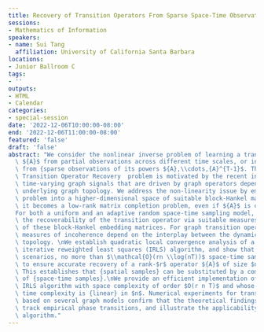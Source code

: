 ```yaml
---
title: Recovery of Transition Operators From Sparse Space-Time Observations
sessions:
- Mathematics of Information
speakers:
- name: Sui Tang
  affiliation: University of California Santa Barbara
locations:
- Junior Ballroom C
tags:
- ''
outputs:
- HTML
- Calendar
categories:
- special-session
date: '2022-12-06T10:00:00-08:00'
end: '2022-12-06T11:00:00-08:00'
featured: 'false'
draft: 'false'
abstract: "We consider the nonlinear inverse problem of learning a transition operator\
  \ ${A}$ from partial observations across different time scales, or in other words,\
  \ from {sparse observations of its powers ${A},\\cdots,{A}^{T-1}$. This Spatio-Temporal\
  \ Transition Operator Recovery  problem is motivated by the recent interest in learning\
  \ time-varying graph signals that are driven by graph operators depending on the\
  \ underlying graph topology. We address the non-linearity issue by embedding the\
  \ problem into a higher-dimensional space of suitable block-Hankel matrices, where\
  \ it becomes a low-rank matrix completion problem, even if ${A}$ is of full rank.\n\
  For both a uniform and an adaptive random space-time sampling model, we quantify\
  \ the recoverability of the transition operator via suitable measures of incoherence\
  \ of these block-Hankel embedding matrices. For graph transition operators these\
  \ measures of incoherence depend on the interplay between the dynamics and the graph\
  \ topology. \nWe establish quadratic local convergence analysis of a suitable non-convex\
  \ iterative reweighted least squares (IRLS) algorithm, and show that in optimal\
  \ scenarios, no more than $\\mathcal{O}(rn \\log(nT))$ space-time samples are sufficient\
  \ to ensure accurate recovery of a rank-$r$ operator ${A}$ of size $n \\times n$.\
  \ This establishes that {spatial samples} can be substituted by a comparable number\
  \ of {space-time samples}.\nWe provide an efficient implementation of the proposed\
  \ IRLS algorithm with space complexity of order $O(r n T)$ and whose per-iteration\
  \ time complexity is {linear} in $n$. Numerical experiments for transition operators\
  \ based on several graph models confirm that the theoretical findings accurately\
  \ track empirical phase transitions, and illustrate the applicability of the proposed\
  \ algorithm."
---
```

